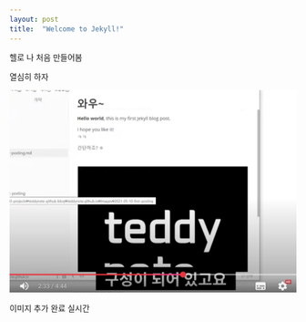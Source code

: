 ```yaml
---
layout: post
title:  "Welcome to Jekyll!"
---
```


헬로 나 처음 만들어봄

열심히 하자

![image-20250114104627132](../images/first/123.png)

이미지 추가 완료
실시간 